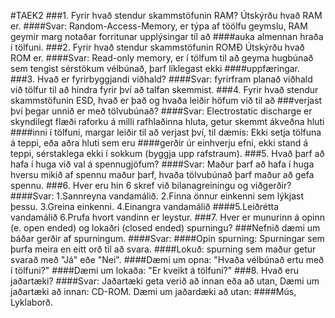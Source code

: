 #TAEK2
###1. Fyrir hvað stendur skammstöfunin RAM? Útskýrðu hvað RAM er.
####Svar: Random-Access-Memory, er týpa af töölfu geymslu, RAM geymir marg notaðar forritunar upplýsingar til að
####auka almennan hraða í tölfuni.
###2. Fyrir hvað stendur skammstöfunin ROMÐ Útskýrðu hvað ROM er.
####Svar: Read-only memory, er í tölfum til að geyma hugbúnað sem tengist sérstökum vélbúnað, þarf líklegast ekki
####uppfæringar.
###3. Hvað er fyrirbyggjandi viðhald?
####Svar: fyrirfram planað viðhald við tölfur til að hindra fyrir því að talfan skemmist.
###4. Fyrir hvað stendur skammstöfunin ESD, hvað er það og hvaða leiðir höfum við til að
###verjast því þegar unnið er með tölvubúnað?
####Svar: Electrostatic discharge er skyndilegt flæði raforku á milli rafhlaðinna hluta, getur skemmt ákveðna hluti
####inni í tölfuni, margar leiðir til að verjast því, til dæmis: Ekki setja tölfuna á teppi, eða aðra hluti sem eru
####gerðir úr einhverju efni, ekki stand á teppi, sérstaklega ekki í sokkum (byggja upp rafstraum).
###5. Hvað þarf að hafa í huga við val á spennugjöfum?
####Svar: Maður þarf að hafa í huga hversu mikið af spennu maður þarf, hvaða tölvubúnað þarf maður að gefa spennu.
###6. Hver eru hin 6 skref við bilanagreiningu og viðgerðir?
####Svar: 1.Sannreyna vandamálið. 2.Finna önnur einkenni sem lýkjast þessu. 3.Greina einkenni. 4.Einangra vandamálið
####5.Leiðrétta vandamálið 6.Prufa hvort vandinn er leystur.
###7. Hver er munurinn á opinn (e. open ended) og lokaðri (closed ended) spurningu?
###Nefnið dæmi um báðar gerðir af spurningum.
####Svar: 
####Opin spurning: Spurningar sem þurfa meira en eitt orð til að svara.
####Lokuð: spurning sem maður getur svarað með "Já" eðe "Nei".
####Dæmi um opna: "Hvaða vélbúnað ertu með í tölfuni?"
####Dæmi um lokaða: "Er kveikt á tölfuni?"
###8. Hvað eru jaðartæki?
####Svar: Jaðartæki geta verið að innan eða að utan, Dæmi um jaðartæki að innan: CD-ROM. Dæmi um jaðardæki að utan: 
####Mús, Lyklaborð.


